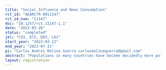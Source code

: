 ```yaml
---
title: "Social Influence and News Consumption"
rct_id: "AEARCTR-0011147"
rct_id_num: "11147"
doi: "10.1257/rct.11147-1.1"
date: "2023-03-26"
status: "completed"
jel: "C93, D72, D83, L82"
start_year: "2023-03-12"
end_year: "2023-07-31"
pi: "Carlos Andres Molina Guerra carlosmolinaguerra@gmail.com"
abstract: "Populations in many countries have become decidedly more polarized over the last decades. Many believe that social media, which creates echo chamber-like interactions, is partly to blame. In principle, more intense communication between like-minded individuals can have two distinct impacts on political beliefs. First, individuals may receive a slanted diet of political news shared by their like-minded friends. Second, they may purposefully slant their own news consumption, and beliefs, in order to remain more in line with these friends. Despite the importance of these questions, there is little evidence for either of these two types of influences. This paper designs a unique field experiment on Twitter to separately identify both mechanisms. In our sample, politically-active individuals consume a highly slanted news diet. By varying what an individual’s social media followers see about her news diet and tracking their news consumption and sharing behavior, we test if (1) this news diet has an impact on individual behavior and beliefs; and more importantly, (2) whether individuals manipulate their news diet in order to remain more in line with their friends when they believe that their choices will be observed by these friends. This is either because they would like to signal to their friends via their news diet choices or because they are afraid of certain reactions when they deviate from a news diet aligned with their friends’ ideological position."
layout: registration
---
```


